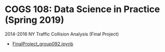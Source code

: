 # COGS 108: Data Science in Practice (Spring 2019)

2014-2016 NY Traffic Collision Analysis (Final Project)
* [FinalProject_group092.ipynb](./Final%20Project/FinalProject_group092.ipynb)

